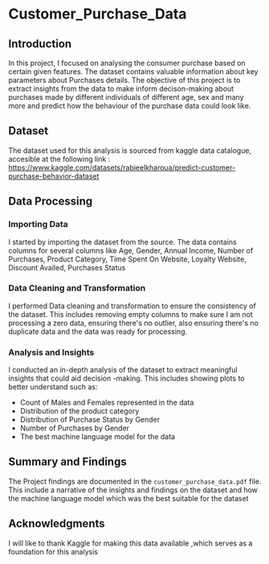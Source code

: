 # Customer_Purchase_Data
## Introduction

In this project, I  focused on analysing the consumer purchase based on certain given features. The dataset contains valuable information about key parameters about Purchases details. The objective of this project is to extract insights from the data to make inform decison-making about purchases made by different individuals of different age, sex and many more and predict how the behaviour of the purchase data could look like. 
## Dataset

The dataset used for this analysis is sourced from kaggle data catalogue, accesible at the following link : https://www.kaggle.com/datasets/rabieelkharoua/predict-customer-purchase-behavior-dataset

## Data Processing

### Importing Data

I started by importing the dataset from the source. The data contains columns for several columns like Age, Gender, Annual Income, Number of Purchases, Product Category, Time Spent On Website, Loyalty Website, Discount Availed, Purchases Status

### Data Cleaning and Transformation 
I performed Data cleaning and transformation to ensure the consistency of the dataset. This includes removing empty columns to make sure I am not processing a zero data, ensuring there's no outlier, also ensuring there's no duplicate data and the data was ready for processing.

 ### Analysis and Insights 
I conducted an in-depth analysis of the dataset to extract meaningful insights that could aid decision -making. This includes showing plots to better understand such as:

- Count of Males and Females represented in the data
- Distribution of the product category
- Distribution of Purchase Status by Gender 
- Number of Purchases by Gender 
- The best machine language model for the data 
 

## Summary and Findings
 The Project findings are documented in the `customer_purchase_data.pdf` file. This include a narrative of the insights and findings on the dataset and how the machine language model which was the best suitable for the dataset

 ## Acknowledgments

  I will like to thank Kaggle for making this data available ,which serves as a foundation for this analysis
